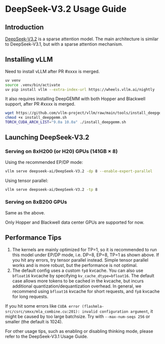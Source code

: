 # DeepSeek-V3.2 Usage Guide

## Introduction
[DeepSeek-V3.2](https://huggingface.co/deepseek-ai/DeepSeek-V3.2) is a sparse attention model. The main architecture is similar to DeepSeek-V3.1, but with a sparse attention mechanism.

## Installing vLLM

Need to install vLLM after PR #xxxx is merged.

```bash
uv venv
source .venv/bin/activate
uv pip install vllm --extra-index-url https://wheels.vllm.ai/nightly
```

It also requires installing DeepGEMM with both Hopper and Blackwell support, after PR #xxxx is merged.

```bash
wget https://github.com/vllm-project/vllm/raw/main/tools/install_deepgemm.sh
chmod +x install_deepgemm.sh
TORCH_CUDA_ARCH_LIST="9.0a 10.0a" ./install_deepgemm.sh
```

## Launching DeepSeek-V3.2

### Serving on 8xH200 (or H20) GPUs (141GB × 8)

Using the recommended EP/DP mode:

```bash
vllm serve deepseek-ai/DeepSeek-V3.2 -dp 8 --enable-expert-parallel
```

Using tensor parallel:

```bash
vllm serve deepseek-ai/DeepSeek-V3.2 -tp 8
```

### Serving on 8xB200 GPUs

Same as the above.

Only Hopper and Blackwell data center GPUs are supported for now.

## Performance Tips

1. The kernels are mainly optimized for TP=1, so it is recommended to run this model under EP/DP mode, i.e. DP=8, EP=8, TP=1 as shown above. If you hit any errors, try tensor parallel instead. Simple tensor parallel works and is more robust, but the performance is not optimal.
2. The default config uses a custom `fp8` kvcache. You can also use `bfloat16` kvcache by specifying `kv_cache_dtype=bfloat16`. The default case allows more tokens to be cached in the kvcache, but incurs additional quantization/dequantization overhead. In general, we recommend using `bfloat16` kvcache for short requests, and `fp8` kvcache for long requests.

If you hit some errors like `CUDA error (flashmla-src/csrc/smxx/mla_combine.cu:201): invalid configuration argument`, it might be caused by too large batchsize. Try with `--max-num-seqs 256` or smaller (the default is 1024).

For other usage tips, such as enabling or disabling thinking mode, please refer to the DeepSeek-V3.1 Usage Guide.
